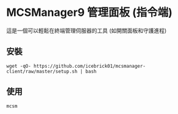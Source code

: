 # MCSManager9 管理面板 (指令端)
這是一個可以輕鬆在終端管理伺服器的工具 (如開關面板和守護進程)
## 安裝
```
wget -qO- https://github.com/icebrick01/mcsmanager-client/raw/master/setup.sh | bash
```
## 使用
```
mcsm
```
